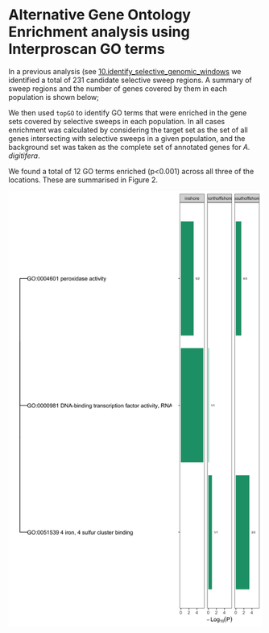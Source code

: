 Alternative Gene Ontology Enrichment analysis using Interproscan GO
terms
================

In a previous analysis (see
[10.identify\_selective\_genomic\_windows](10.identify_selective_genomic_windows.md)
we identified a total of 231 candidate selective sweep regions. A
summary of sweep regions and the number of genes covered by them in each
population is shown below;

We then used `topGO` to identify GO terms that were enriched in the gene
sets covered by selective sweeps in each population. In all cases
enrichment was calculated by considering the target set as the set of
all genes intersecting with selective sweeps in a given population, and
the background set was taken as the complete set of annotated genes for
*A. digitifera*.

We found a total of 12 GO terms enriched (p&lt;0.001) across all three
of the locations. These are summarised in Figure 2.

<img src="x40.GO_ipr_enrichment_files/figure-gfm/unnamed-chunk-4-1.png" width="672" />
